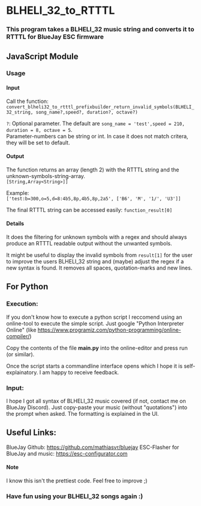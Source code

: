 # BLHELI_32_to_RTTTL
### This program takes a BLHELI_32 music string and converts it to RTTTL for BlueJay ESC firmware

## JavaScript Module

### Usage

#### Input
Call the function:\
 `convert_blheli32_to_rtttl_prefixbuilder_return_invalid_symbols(BLHELI_32_string, song_name?,speed?, duration?, octave?)`
 
 `?`: Optional parameter. The default are `song_name = 'test',speed = 210, duration = 8, octave = 5`.\
Parameter-numbers can be string or int. In case it does not match critera, they will be set to default.

#### Output
The function returns an array (length 2) with the RTTTL string and the unknown-symbols-string-array.\
`[String,Array<String>]]`

Example:\
`['test:b=300,o=5,d=8:4b5,8p,4b5,8p,2a5', ['B6', 'M', '1/', 'U3']]`

The final RTTTL string can be accessed easily: `function_result[0]`

#### Details
It does the filtering for unknown symbols with a regex and should always produce an RTTTL readable output without the unwanted symbols.

It might be useful to display the invalid symbols from `result[1]` for the user to improve the users BLHELI_32 string and (maybe) adjust the regex if a new syntax is found.
It removes all spaces, quotation-marks and new lines.
 
## For Python

### Execution:
If you don't know how to execute a python script I reccomend using an online-tool to execute the simple script.
Just google "Python Interpreter Online" (like https://www.programiz.com/python-programming/online-compiler/)

Copy the contents of the file **main.py** into the online-editor and press run (or similar).

Once the script starts a commandline interface opens which I hope it is self-explainatory.
I am happy to receive feedback.

### Input:
I hope I got all syntax of BLHELI_32 music covered (if not, contact me on BlueJay Discord). Just copy-paste your music (without "quotations") into the prompt when asked.
The formatting is explained in the UI.

## Useful Links:
BlueJay Github: https://github.com/mathiasvr/bluejay
ESC-Flasher for BlueJay and music: https://esc-configurator.com

#### Note

I know this isn't the prettiest code. Feel free to improve ;)

### Have fun using your BLHELI_32 songs again :)

